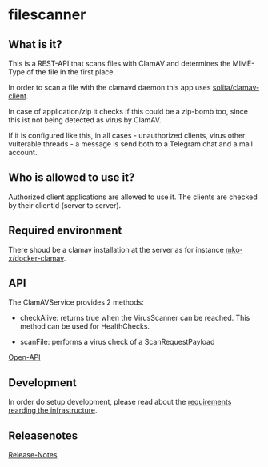 # filescanner

## What is it?

This is a REST-API that scans files with ClamAV and determines the MIME-Type of the file in the first place.

In order to scan a file with the clamavd daemon this app uses [solita/clamav-client](https://github.com/solita/clamav-java).

In case of application/zip it checks if this could be a zip-bomb too, since this ist not being detected as virus by ClamAV.

If it is configured like this, in all cases - unauthorized clients, virus other vulterable threads -  a message is send both to a Telegram chat and a mail account.

## Who is allowed to use it?

Authorized client applications are allowed to use it. The clients are checked by their clientId (server to server).

## Required environment

There shoud be a clamav installation at the server as for instance [mko-x/docker-clamav](https://github.com/mko-x/docker-clamav).

## API

The ClamAVService provides 2 methods:

* checkAlive: returns true when the VirusScanner can be reached. This method can be used for HealthChecks.

* scanFile: performs a virus check of a ScanRequestPayload

[Open-API](./filescanner-api/src/main/resources/META-INF/openapi/swagger.json)


## Development

In order do setup development, please read about the [requirements rearding the infrastructure](./filescanner-api/README.md).

## Releasenotes

[Release-Notes](RELEASE-NOTES.md)
